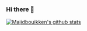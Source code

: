 ### Hi there 👋

<!--
**Majidbouikken/Majidbouikken** is a ✨ _special_ ✨ repository because its `README.md` (this file) appears on your GitHub profile.

[![Anurag's github stats](https://github-readme-stats.vercel.app/api?username=Majidbouikken)](https://github.com/anuraghazra/github-readme-stats)

Here are some ideas to get you started:

- 🔭 I’m currently freelancing in Mobile developpment, Native in Android, I speak also Flutter
- 🌱 I’m currently learning various technologies here and there, trying to diversifie my skills
- 💬 Ask me about anything =D
- 📫 ha_bouikken_bahi_amar@esi.dz
- 😄 Pronouns: he/him
- ⚡ Fun fact about me: I'm also a digital artist
-->
[![Majidbouikken's github stats](https://github-readme-stats.vercel.app/api?username=Majidbouikken)](https://github.com/anuraghazra/github-readme-stats)
